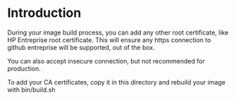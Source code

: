 # Introduction

During your image build process, you can add any other root certificate, like HP Entreprise root certificate. This will ensure any https connection to github entreprise will be supported, out of the box.

You can also accept insecure connection, but not recommended for production.

To add your CA certificates, copy it in this directory and rebuild your image with bin/build.sh



